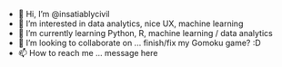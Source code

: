 - 👋 Hi, I’m @insatiablycivil
- 👀 I’m interested in data analytics, nice UX, machine learning
- 🌱 I’m currently learning Python, R, machine learning / data analytics
- 💞️ I’m looking to collaborate on ... finish/fix my Gomoku game? :D
- 📫 How to reach me ... message here

<!---
insatiablycivil/insatiablycivil is a ✨ special ✨ repository because its `README.md` (this file) appears on your GitHub profile.
You can click the Preview link to take a look at your changes.
--->

